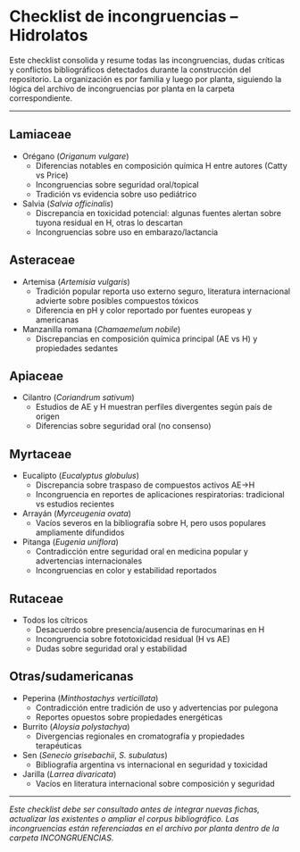 # Checklist de incongruencias – Hidrolatos

Este checklist consolida y resume todas las incongruencias, dudas críticas y conflictos bibliográficos detectados durante la construcción del repositorio. La organización es por familia y luego por planta, siguiendo la lógica del archivo de incongruencias por planta en la carpeta correspondiente.

---

## Lamiaceae
- Orégano (*Origanum vulgare*)
  - Diferencias notables en composición química H entre autores (Catty vs Price)
  - Incongruencias sobre seguridad oral/topical
  - Tradición vs evidencia sobre uso pediátrico
- Salvia (*Salvia officinalis*)
  - Discrepancia en toxicidad potencial: algunas fuentes alertan sobre tuyona residual en H, otras lo descartan
  - Incongruencias sobre uso en embarazo/lactancia

## Asteraceae
- Artemisa (*Artemisia vulgaris*)
  - Tradición popular reporta uso externo seguro, literatura internacional advierte sobre posibles compuestos tóxicos
  - Diferencia en pH y color reportado por fuentes europeas y americanas
- Manzanilla romana (*Chamaemelum nobile*)
  - Discrepancias en composición química principal (AE vs H) y propiedades sedantes

## Apiaceae
- Cilantro (*Coriandrum sativum*)
  - Estudios de AE y H muestran perfiles divergentes según país de origen
  - Diferencias sobre seguridad oral (no consenso)

## Myrtaceae
- Eucalipto (*Eucalyptus globulus*)
  - Discrepancia sobre traspaso de compuestos activos AE→H
  - Incongruencia en reportes de aplicaciones respiratorias: tradicional vs estudios recientes
- Arrayán (*Myrceugenia ovata*)
  - Vacíos severos en la bibliografía sobre H, pero usos populares ampliamente difundidos
- Pitanga (*Eugenia uniflora*)
  - Contradicción entre seguridad oral en medicina popular y advertencias internacionales
  - Incongruencias en color y estabilidad reportados

## Rutaceae
- Todos los cítricos
  - Desacuerdo sobre presencia/ausencia de furocumarinas en H
  - Incongruencia sobre fototoxicidad residual (H vs AE)
  - Dudas sobre seguridad oral y estabilidad

## Otras/sudamericanas
- Peperina (*Minthostachys verticillata*)
  - Contradicción entre tradición de uso y advertencias por pulegona
  - Reportes opuestos sobre propiedades energéticas
- Burrito (*Aloysia polystachya*)
  - Divergencias regionales en cromatografía y propiedades terapéuticas
- Sen (*Senecio grisebachii*, *S. subulatus*)
  - Bibliografía argentina vs internacional en seguridad y toxicidad
- Jarilla (*Larrea divaricata*)
  - Vacíos en literatura internacional sobre composición y seguridad

---

*Este checklist debe ser consultado antes de integrar nuevas fichas, actualizar las existentes o ampliar el corpus bibliográfico. Las incongruencias están referenciadas en el archivo por planta dentro de la carpeta INCONGRUENCIAS.*

